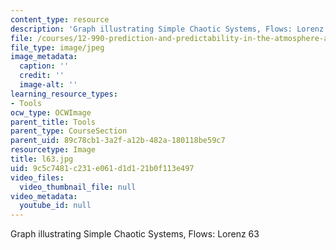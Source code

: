 ```yaml
---
content_type: resource
description: 'Graph illustrating Simple Chaotic Systems, Flows: Lorenz 63'
file: /courses/12-990-prediction-and-predictability-in-the-atmosphere-and-oceans-spring-2003/9c5c7481c231e061d1d121b0f113e497_l63.jpg
file_type: image/jpeg
image_metadata:
  caption: ''
  credit: ''
  image-alt: ''
learning_resource_types:
- Tools
ocw_type: OCWImage
parent_title: Tools
parent_type: CourseSection
parent_uid: 89c78cb1-3a2f-a12b-482a-180118be59c7
resourcetype: Image
title: l63.jpg
uid: 9c5c7481-c231-e061-d1d1-21b0f113e497
video_files:
  video_thumbnail_file: null
video_metadata:
  youtube_id: null
---
```

Graph illustrating Simple Chaotic Systems, Flows: Lorenz 63


